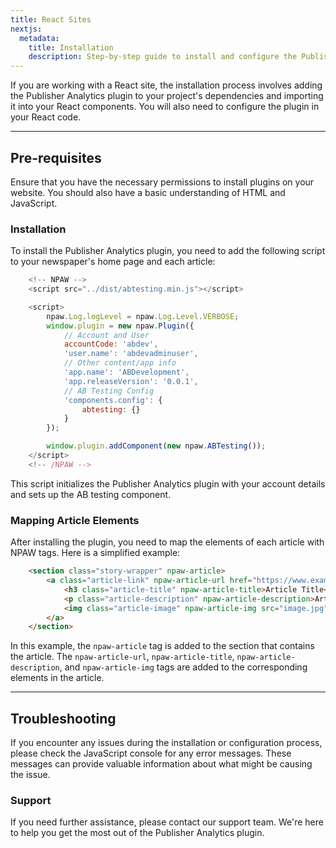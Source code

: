 ```yaml
---
title: React Sites
nextjs:
  metadata:
    title: Installation
    description: Step-by-step guide to install and configure the Publisher Analytics plugin.
---
```


If you are working with a React site, the installation process involves adding the Publisher Analytics plugin to your project's dependencies and importing it into your React components. You will also need to configure the plugin in your React code.

---

## Pre-requisites

Ensure that you have the necessary permissions to install plugins on your website. You should also have a basic understanding of HTML and JavaScript.

### Installation

To install the Publisher Analytics plugin, you need to add the following script to your newspaper's home page and each article:

```js
    <!-- NPAW -->
    <script src="../dist/abtesting.min.js"></script>

    <script>
        npaw.Log.logLevel = npaw.Log.Level.VERBOSE;
        window.plugin = new npaw.Plugin({
            // Account and User
            accountCode: 'abdev',
            'user.name': 'abdevadminuser',
            // Other content/app info
            'app.name': 'ABDevelopment',
            'app.releaseVersion': '0.0.1',
            // AB Testing Config
            'components.config': {
                abtesting: {}
            }
        });

        window.plugin.addComponent(new npaw.ABTesting());
    </script>
    <!-- /NPAW -->
```

This script initializes the Publisher Analytics plugin with your account details and sets up the AB testing component.

### Mapping Article Elements

After installing the plugin, you need to map the elements of each article with NPAW tags. Here is a simplified example:

```html
    <section class="story-wrapper" npaw-article>
        <a class="article-link" npaw-article-url href="https://www.example.com/article.html">
            <h3 class="article-title" npaw-article-title>Article Title</h3>
            <p class="article-description" npaw-article-description>Article Description</p>
            <img class="article-image" npaw-article-img src="image.jpg" alt="Article Image">
        </a>
    </section>
```

In this example, the `npaw-article` tag is added to the section that contains the article. The `npaw-article-url`, `npaw-article-title`, `npaw-article-description`, and `npaw-article-img` tags are added to the corresponding elements in the article.

---

## Troubleshooting

If you encounter any issues during the installation or configuration process, please check the JavaScript console for any error messages. These messages can provide valuable information about what might be causing the issue.

### Support

If you need further assistance, please contact our support team. We're here to help you get the most out of the Publisher Analytics plugin.